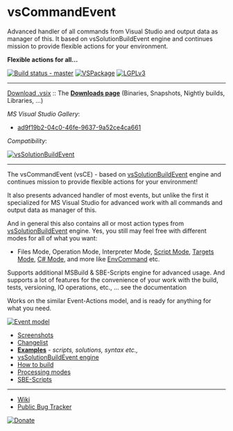 # vsCommandEvent

Advanced handler of all commands from Visual Studio and output data as manager of this. It based on vsSolutionBuildEvent engine and continues mission to provide flexible actions for your environment.

**Flexible actions for all...**

[![Build status - master](https://ci.appveyor.com/api/projects/status/yy8yu9wr4nuhaf7p/branch/master?svg=true)](https://ci.appveyor.com/project/3Fs/vscommandevent/branch/master) [![VSPackage](http://vsce.r-eg.net/etc/badges/VSPackage.svg)](http://vsce.r-eg.net/Changelist/#vsix) [![LGPLv3](http://vsce.r-eg.net/etc/badges/License.svg)](http://vsce.r-eg.net/License/) 

-------
[Download .vsix](https://visualstudiogallery.msdn.microsoft.com/ad9f19b2-04c0-46fe-9637-9a52ce4ca661/file/184640/)  :: The  **[Downloads page](http://vsce.r-eg.net/Downloads/)**  (Binaries, Snapshots, Nightly builds, Libraries, ...)

*MS Visual Studio Gallery*:

* [ad9f19b2-04c0-46fe-9637-9a52ce4ca661](http://visualstudiogallery.msdn.microsoft.com/ad9f19b2-04c0-46fe-9637-9a52ce4ca661/)

*Compatibility*:

[![vsSolutionBuildEvent](http://vsce.r-eg.net/etc/badges/vsSolutionBuildEvent.svg)](http://vssbe.r-eg.net/Changelist/#vsix)

-------

The vsCommandEvent (vsCE) - based on [vsSolutionBuildEvent](http://vssbe.r-eg.net) engine and continues mission to provide flexible actions for your environment!

It also presents advanced handler of most events, but unlike the first it specialized for MS Visual Studio for advanced work with all commands and output data as manager of this.

And in general this also contains all or most action types from [vsSolutionBuildEvent](http://vssbe.r-eg.net) engine. Yes, you still may feel free with different modes for all of what you want:

* Files Mode, Operation Mode, Interpreter Mode, [Script Mode](http://vsce.r-eg.net/doc/Modes/Script/), [Targets Mode](http://vsce.r-eg.net/doc/Modes/Targets/), [C# Mode](http://vsce.r-eg.net/doc/Modes/CSharp/), and more like [EnvCommand](http://vsce.r-eg.net/doc/Modes/EnvCommand/) etc.

Supports additional MSBuild & SBE-Scripts engine for advanced usage. And supports a lot of features for the convenience of your work with the build, tests, versioning, IO operations, etc., ... see the documentation

Works on the similar Event-Actions model, and is ready for anything for what you need.

[![Event model](http://vsce.r-eg.net/doc/Resources/events_model_small.png)](http://vsce.r-eg.net/doc/Scheme/#model-of-events)

* [Screenshots](http://vsce.r-eg.net/Screenshots/)
* [Changelist](http://vsce.r-eg.net/Changelist/)
* **[Examples](http://vsce.r-eg.net/doc/Examples/)** *- scripts, solutions, syntax etc.,*
* [vsSolutionBuildEvent engine](http://vssbe.r-eg.net)
* [How to build](http://vsce.r-eg.net/doc/Dev/How%20to%20build/)
* [Processing modes](http://vsce.r-eg.net/doc/Modes/)
* [SBE-Scripts](http://vsce.r-eg.net/doc/Scripts/SBE-Scripts/)

-------
* [Wiki](http://vsce.r-eg.net/)
* [Public Bug Tracker](https://github.com/3F/vsCommandEvent/issues/new)


[![Donate](https://www.paypalobjects.com/en_US/i/btn/btn_donate_SM.gif)](https://www.paypal.com/cgi-bin/webscr?cmd=_donations&business=entry%2ereg%40gmail%2ecom&lc=US&item_name=3F%2dOpenSource%20%5b%20github%2ecom%2f3F&currency_code=USD&bn=PP%2dDonationsBF%3abtn_donate_SM%2egif%3aNonHosted)
